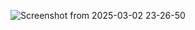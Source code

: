 ![Screenshot from 2025-03-02 23-26-50](https://github.com/user-attachments/assets/f886d598-f290-4f54-adc2-31e8eead13a7)
